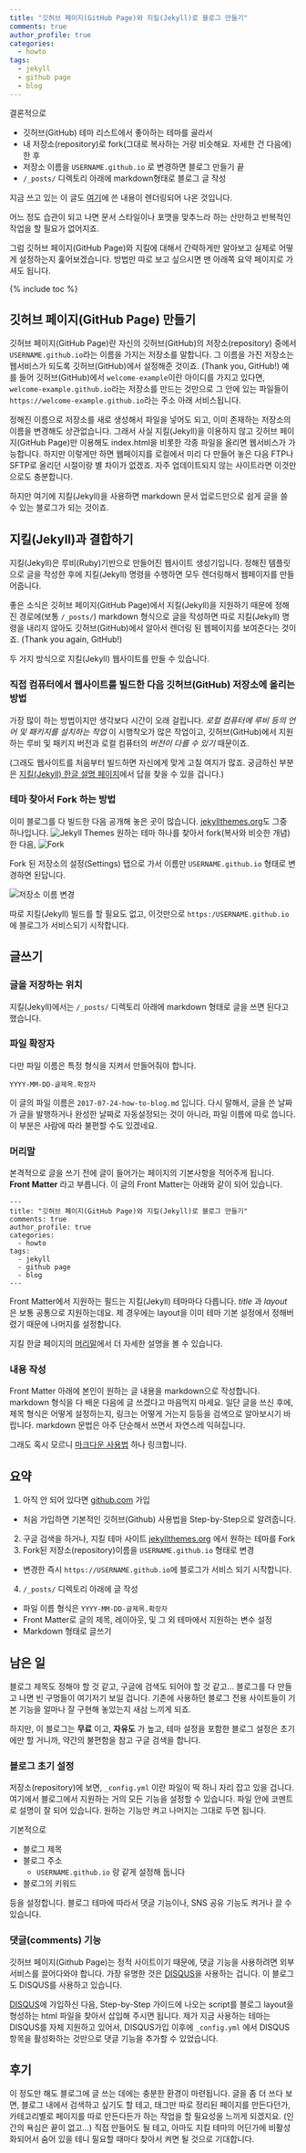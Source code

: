 ```yaml
---
title: "깃허브 페이지(GitHub Page)와 지킬(Jekyll)로 블로그 만들기"
comments: true
author_profile: true
categories:
  - howto
tags:
  - jekyll
  - github page
  - blog
---
```


결론적으로
- 깃허브(GitHub) 테마 리스트에서 좋아하는 테마를 골라서
- 내 저장소(repository)로 fork(그대로 복사하는 거랑 비슷해요. 자세한 건 다음에)한 후
- 저장소 이름을 `USERNAME.github.io` 로 변경하면 블로그 만들기 끝
- `/_posts/` 디렉토리 아래에 markdown형태로 블로그 글 작성

지금 쓰고 있는 이 글도 [여기](https://raw.githubusercontent.com/inspired-edward/inspired-edward.github.io/master/_posts/2017-07-24-how-to-blog.md)에 쓴 내용이 렌더링되어 나온 것입니다.

어느 정도 습관이 되고 나면 문서 스타일이나 포맷을 맞추느라 하는 산만하고 반복적인 작업을 할 필요가 없어지죠.

그럼 깃허브 페이지(GitHub Page)와 지킬에 대해서 간략하게만 알아보고 실제로 어떻게 설정하는지 훑어보겠습니다. 방법만 따로 보고 싶으시면 맨 아래쪽 요약 페이지로 가셔도 됩니다.

{% include toc %}

깃허브 페이지(GitHub Page) 만들기
----------------------------

깃허브 페이지(GitHub Page)란 자신의 깃허브(GitHub)의 저장소(repository) 중에서 `USERNAME.github.io`라는 이름을 가지는 저장소를 말합니다.
그 이름을 가진 저장소는 웹서비스가 되도록 깃허브(GitHub)에서 설정해준 것이죠. (Thank you, GitHub!)
예를 들어 깃허브(GitHub)에서 `welcome-example`이란 아이디를 가지고 있다면, `welcome-example.github.io`라는 저장소를 만드는 것만으로 그 안에 있는 파일들이 `https://welcome-example.github.io`라는 주소 아래 서비스됩니다.

정해진 이름으로 저장소를 새로 생성해서 파일을 넣어도 되고, 이미 존재하는 저장소의 이름을 변경해도 상관없습니다.
그래서 사실 지킬(Jekyll)을 이용하지 않고 깃허브 페이지(GitHub Page)만 이용해도 index.html을 비롯한 각종 파일을 올리면 웹서비스가 가능합니다.
하지만 이렇게만 하면 웹페이지를 로컬에서 미리 다 만들어 놓은 다음 FTP나 SFTP로 올리던 시절이랑 별 차이가 없겠죠. 자주 업데이트되지 않는 사이트라면 이것만으로도 충분합니다.

하지만 여기에 지킬(Jekyll)을 사용하면 markdown 문서 업로드만으로 쉽게 글을 쓸 수 있는 블로그가 되는 것이죠.

지킬(Jekyll)과 결합하기
-------------------

지킬(Jekyll)은 루비(Ruby)기반으로 만들어진 웹사이트 생성기입니다. 정해진 템플릿으로 글을 작성한 후에 지킬(Jekyll) 명령을 수행하면 모두 렌더링해서 웹페이지를 만들어줍니다.

좋은 소식은 깃허브 페이지(GitHub Page)에서 지킬(Jekyll)을 지원하기 때문에 정해진 경로에(보통 `/_posts/`) markdown 형식으로 글을 작성하면 따로 지킬(Jekyll) 명령을 내리지 않아도 깃허브(GitHub)에서 알아서 렌더링 된 웹페이지를 보여준다는 것이죠. (Thank you again, GitHub!)

두 가지 방식으로 지킬(Jekyll) 웹사이트를 만들 수 있습니다.
### 직접 컴퓨터에서 웹사이트를 빌드한 다음 깃허브(GitHub) 저장소에 올리는 방법
가장 많이 하는 방법이지만 생각보다 시간이 오래 걸립니다. *로컬 컴퓨터에 루비 등의 언어 및 패키지를 설치하는 작업* 이 시행착오가 많은 작업이고, 깃허브(GitHub)에서 지원하는 루비 및 패키지 버전과 로컬 컴퓨터의 *버전이 다를 수 있기* 때문이죠.

(그래도 웹사이트를 처음부터 빌드하면 자신에게 맞게 고칠 여지가 많죠. 궁금하신 부분은 [지킬(Jekyll) 한글 설명 페이지](http://jekyllrb-ko.github.io/)에서 답을 찾을 수 있을 겁니다.)

### 테마 찾아서 Fork 하는 방법
이미 블로그를 다 빌드한 다음 공개해 놓은 곳이 많습니다. [jekyllthemes.org](http://jekyllthemes.org/)도 그중 하나입니다.
![Jekyll Themes](https://lh3.googleusercontent.com/8ox-i8KzoYo3i1KZFS5bvBi9eZeasGP6zP6ns6nlM4b1UL5QQYjzu3vS0CdvWABMBKDmScQfqbwI3ZRansQthAB_JZgGllDOgtntXDnf5u-C8TA8wRM7WTXxpnSXFEwCMPMEBHaeIDTt0HdxZxNv5_b7c7eVRCfCREVZm37Eu4p7rXS0pDICXszTmTBOCsS3afWtF4TNcMfHEXFUjl3S4AylqSQsqv76vQe0mB9J4K1VwYtGiBfFFuJQvKkaiQLIBsSzIsKXL4SmyFhgTEnNWcRG-O4kYWvFKzOmJBPPPX_LqpD5J7vFRwtu0SD0OTMberw2jOreDmCz_L5PlWcl-RFfW8K3FgHCbe8qqeTuwNKhiql1-QIkqMdhrwERfCJOHaca701lyLl_dH1oRohj1GbJ93-N9iVtERQzaukgAbrUMck9IS1TrB3E0zmMCbJhHItOX-I3RVGHsR3WUeghmNicCPRgFD8O9g0HlaA_DFkjnftllJddylGbZvVuWHacQPQw6ERrF7f2JJt-Tef_un2TGrNRJS_MHqQzdoAnU2MgQRGMebmPQm358iDXSoD9_J3vbNXN_oZI5vJWIjxcK8dZzt6cF2lHYB8hLi4wiyASpXn7Qk6kZqx2IXJeuim_D8i3wdyvzRg6R5GR3L9PaGRMRZqTR-tteDT4breA_7xG=w879-h514-no)
원하는 테마 하나를 찾아서 fork(복사와 비슷한 개념) 한 다음,
![Fork](https://lh3.googleusercontent.com/-hatD5rxwWGNnw0To73KlfEuRhdIDtebto1QFcjmuriL6sxkwlF19VPdT6J7PTN122bgyMqK-fHYLW0KbxfeoH4QPe3XZP4Ol1Z6UNjN5-kj94fU7OqBEWyVCwrGRWtHWUyByZU8D9ogaeoYgZtmCR0oxSB-VFN7jmNujESVd__Vx-1PKUv1NRU17awP_OdSsKYqT9BOJdn2EqtILZcjoV-VoG9cLBiXhmhdiglLy3hxdf-KecSq71f1-XT7BFJthjfDl52rmJHL-uAR-ZVpDgJ9naofAfNbWY55RBSgLdqWH1TI0HB9euO3Wk2Lkou2HlXSnGjuQqzTzx7fNMehsLCXaXQ13PhjGnhER3d4R8nOloVAnTzZGgmopF9GY5vFG1tn0e3rVnbCYjGHsQK9glwyM7QNvXhyh5dyHsM9TR8DZ7I2fnji28JqNkVTncTLUmjw3BA40DaLneptnuKKeNiDcKB0eA6lbBrNRY3xYQz3EfYUDlSbqU9257-5gfiJ2vi7Dh3uI3jUYsy7X0D82QOEe7Xec3Qvju1BHNoExU_BJfHKzP91vNduFWH7_B8IgD9ndefedIvKeCCMxW1WyMuOo2NxxX9FXzDAt7EFmQ-BGxd3yy8JLj-RM794L92SRJKPUgYyWqMer2Cp5L6nMuUVaV4YrIxdh2gyRIUS04Oy=w784-h146-no)

Fork 된 저장소의 설정(Settings) 탭으로 가서 이름만 `USERNAME.github.io` 형태로 변경하면 된답니다.

![저장소 이름 변경](https://lh3.googleusercontent.com/UYWM4RBmcI2_8lPpcZat75wDXqpwC9bBdZjEzX7BI1jANj3lyquABD1b9bXsv6XlkZ9H85Jzs_j5_h9Wfd5ay9DGoNoxx221MSTXMq6SjOmFA-VN51Q_fANsNA6Ee7xPwxO_VwkR1X2PSXoY6bytsnV_nPSZNQxrvAUfeD-WXzO3wjEFZ3xWiOUoPGK9QPkbEcfq-GgaubsOzN1V9rur9Ij9E0XQXFbTqVkt07tuHlVeCEQ79UnojM0p0EDXJPZJ-xmOvsnGC_G3THlI2eeDqjxEw2a0dzppxHyKXkfZFMgkCAb9g-aVe6qEiVXDDxeD0L5ECr-Kx8W_s4d5wJp4ULlgkLj9UK0_IrTXUSCWWOK6rMKLLTiXhMMp-w6COihKrUozm1mQqFECrDAPpsFkT24vWkTs_LJxgx4Elg20bPZDR0wRwGlxkuJH_A17egDG_mJOXPAEizVGBGCrJq4xFhp974jYHTgiyvIlRL1re4bg0EOBRyybTPfW-LB6s5uGTf9_NNR3NRd3zmG_Mdk6Rgbr0rsMwY2KB6GjprYve8MFAvMp-uQmS2KoUvAYFlMw2670az2zb72_4AoPwMV_n455BUcTaBeVovbkhohJ2Gk2oZdOnWQCLaCI6barza4WHFRF6c8of6mCoYvLTRAkIHOkxoiNPd-jIn2bmwGQ_suA=w738-h288-no)

따로 지킬(Jekyll) 빌드를 할 필요도 없고, 이것만으로 `https:/USERNAME.github.io`에 블로그가 서비스되기 시작합니다.

글쓰기
----

### 글을 저장하는 위치

지킬(Jekyll)에서는 `/_posts/` 디렉토리 아래에 markdown 형태로 글을 쓰면 된다고 했습니다.

### 파일 확장자
다만 파일 이름은 특정 형식을 지켜서 만들어줘야 합니다.

`YYYY-MM-DD-글제목.확장자`

이 글의 파일 이름은 `2017-07-24-how-to-blog.md` 입니다. 다시 말해서, 글을 쓴 날짜가 글을 발행하거나 완성한 날짜로 자동설정되는 것이 아니라, 파일 이름에 따로 씁니다. 이 부분은 사람에 따라 불편할 수도 있겠네요.

### 머리말
본격적으로 글을 쓰기 전에 글이 들어가는 페이지의 기본사항을 적어주게 됩니다. **Front Matter** 라고 부릅니다. 이 글의 Front Matter는 아래와 같이 되어 있습니다.
```
---
title: "깃허브 페이지(GitHub Page)와 지킬(Jekyll)로 블로그 만들기"
comments: true
author_profile: true
categories:
  - howto
tags:
  - jekyll
  - github page
  - blog
---
```
Front Matter에서 지원하는 필드는 지킬(Jekyll) 테마마다 다릅니다. *title* 과 *layout* 은 보통 공통으로 지원하는데요. 제 경우에는 layout을 이미 테마 기본 설정에서 정해버렸기 때문에 나머지를 설정합니다.

지킬 한글 페이지의 [머리말](http://jekyllrb-ko.github.io/docs/frontmatter/)에서 더 자세한 설명을 볼 수 있습니다.

### 내용 작성
Front Matter 아래에 본인이 원하는 글 내용을 markdown으로 작성합니다.
markdown 형식을 다 배운 다음에 글 쓰겠다고 마음먹지 마세요. 일단 글을 쓰신 후에, 제목 형식은 어떻게 설정하는지, 링크는 어떻게 거는지 등등을 검색으로 알아보시기 바랍니다. markdown 문법은 아주 단순해서 쓰면서 자연스레 익혀집니다.

그래도 혹시 모르니 [마크다운 사용법](https://gist.github.com/ihoneymon/652be052a0727ad59601) 하나 링크합니다.


요약
---

1. 아직 안 되어 있다면 [github.com](github.com) 가입
 - 처음 가입하면 기본적인 깃허브(Github) 사용법을 Step-by-Step으로 알려줍니다.
2. 구글 검색을 하거나, 지킬 테마 사이트 [jekyllthemes.org](jekyllthemes.org) 에서 원하는 테마를 Fork
3. Fork된 저장소(repository)이름을 `USERNAME.github.io` 형태로 변경
 - 변경한 즉시 `https://USERNAME.github.io`에 블로그가 서비스 되기 시작합니다.
4. `/_posts/` 디렉토리 아래에 글 작성
 - 파일 이름 형식은 `YYYY-MM-DD-글제목.확장자`
 - Front Matter로 글의 제목, 레이아웃, 및 그 외 테마에서 지원하는 변수 설정
 - Markdown 형태로 글쓰기

남은 일
-----

블로그 제목도 정해야 할 것 같고, 구글에 검색도 되어야 할 것 같고... 블로그를 다 만들고 나면 빈 구멍들이 여기저기 보일 겁니다. 기존에 사용하던 블로그 전용 사이트들이 기본 기능을 얼마나 잘 구현해 놓았는지 새삼 느끼게 되죠.

하지만, 이 블로그는 **무료** 이고, **자유도** 가 높고, 테마 설정을 포함한 블로그 설정은 초기에만 할 거니까, 약간의 불편함을 참고 구글 검색을 합니다.

### 블로그 초기 설정

저장소(repository)에 보면, `_config.yml` 이란 파일이 떡 하니 자리 잡고 있을 겁니다. 여기에서 블로그에서 지원하는 거의 모든 기능을 설정할 수 있습니다. 파일 안에 코멘트로 설명이 잘 되어 있습니다. 원하는 기능만 켜고 나머지는 그대로 두면 됩니다.

기본적으로
- 블로그 제목
- 블로그 주소
  - `USERNAME.github.io` 랑 같게 설정해 둡니다
- 블로그의 키워드

등을 설정합니다. 블로그 테마에 따라서 댓글 기능이나, SNS 공유 기능도 켜거나 끌 수 있습니다.

### 댓글(comments) 기능

깃허브 페이지(Github Page)는 정적 사이트이기 때문에, 댓글 기능을 사용하려면 외부서비스를 끌어다와야 합니다. 가장 유명한 것은 [DISQUS](https://disqus.com/)을 사용하는 겁니다. 이 블로그도 DISQUS를 사용하고 있습니다.

[DISQUS](https://disqus.com/)에 가입하신 다음, Step-by-Step 가이드에 나오는 script를 블로그 layout을 형성하는 html 파일을 찾아서 삽입해 주시면 됩니다. 제가 지금 사용하는 테마는 DISQUS를 자체 지원하고 있어서, DISQUS가입 이후에 `_config.yml` 에서 DISQUS항목을 활성화하는 것만으로 댓글 기능을 추가할 수 있었습니다.

후기
---

이 정도만 해도 블로그에 글 쓰는 데에는 충분한 환경이 마련됩니다. 글을 좀 더 쓰다 보면, 블로그 내에서 검색하고 싶기도 할 테고, 태그만 따로 정리된 페이지를 만든다던가, 카테고리별로 페이지를 따로 만든다든가 하는 작업을 할 필요성을 느끼게 되겠지요. (인간의 욕심은 끝이 없고...) 직접 만들어도 될 테고, 아마도 지킬 테마의 어딘가에 비활성화되어서 숨어 있을 테니 필요할 때마다 찾아서 켜면 될 것으로 기대합니다.
